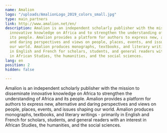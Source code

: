 ```yaml
---
name: Amalion
logo: "/uploads/AmalionLogo_2019_colors_small.jpg"
type: main_partners
link: http://www.amalion.net/en/
description: Amalion is an independent scholarly publisher with the mission to disseminate
  innovative knowledge on Africa and to strengthen the understanding of Africa and
  its people. Amalion provides a platform for authors to express new, alternative
  and daring perspectives and views on people, places, events, and issues shaping
  our world. Amalion produces monographs, textbooks, and literary writings - primarily
  in English and French for scholars, students, and general readers with an interest
  in African Studies, the humanities, and the social sciences.
lang: en
position: 2
hidden: false

---
```

Amalion is an independent scholarly publisher with the mission to disseminate  innovative knowledge on Africa to strengthen the understanding of Africa and its people. Amalion provides a platform for authors to express new, alternative and daring perspectives and views on people, places, events, and issues shaping our world. Amalion produces monographs, textbooks, and literary writings - primarily in English and French for scholars, students, and general readers with an interest in African Studies, the humanities, and the social sciences.